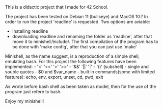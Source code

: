 This is a didactic project that I made for 42 School.

The project has been tested on Debian 11 (bullseye) and MacOS 10.?
In order to run the project 'readline' is requested. Two options are aviable:
  - installing readline
  - downloading readline and renaming the folder as 'readline', after that move it to minishell/include/.
    The first compilation of the program has to be done with 'make config', after that you can just use 'make'

Minishell, as the name suggest, is a reproduction of a simple shell, emulating bash.
For this project the following features have been implemented:
      - '<' '<<' '>' '>>'
      - '&&' '||' '|'
      - '()' (subshell)
      - single and souble quotes
      - $0 and $var_name
      - built in commands(some with limited features): echo, env, export, unset, cd, pwd, exit

As wrote before bash shell as been taken as model, then for the use of the program just refere to bash

Enjoy my minishell!
